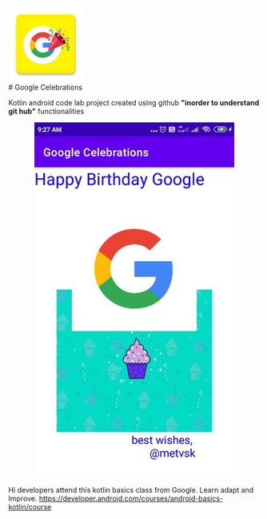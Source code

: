 <div><img src="/app/src/main/res/mipmap-xxhdpi/ic_launcher.png" width="150px"</img></div>
# Google Celebrations

Kotlin android code lab project created using github **"inorder to understand git hub"** functionalities



<div align="center">
    <img src="/screenshots/shot1.jpg" width="400px"</img>
</div>


Hi developers attend this kotlin basics class from Google.
Learn adapt and Improve.
https://developer.android.com/courses/android-basics-kotlin/course
